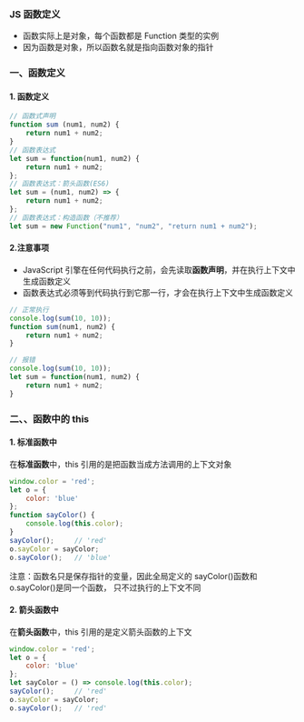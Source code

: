 ### JS 函数定义
* 函数实际上是对象，每个函数都是 Function 类型的实例
* 因为函数是对象，所以函数名就是指向函数对象的指针

### 一、函数定义
#### 1. 函数定义
```js
// 函数式声明
function sum (num1, num2) {
    return num1 + num2;
}
// 函数表达式
let sum = function(num1, num2) {
    return num1 + num2;
};
// 函数表达式：箭头函数(ES6)
let sum = (num1, num2) => {
    return num1 + num2;
};
// 函数表达式：构造函数（不推荐）
let sum = new Function("num1", "num2", "return num1 + num2"); 
```

#### 2.注意事项
* JavaScript 引擎在任何代码执行之前，会先读取**函数声明**，并在执行上下文中生成函数定义
* 函数表达式必须等到代码执行到它那一行，才会在执行上下文中生成函数定义

```js
// 正常执行
console.log(sum(10, 10));
function sum(num1, num2) {
    return num1 + num2;
}

// 报错
console.log(sum(10, 10));
let sum = function(num1, num2) {
    return num1 + num2;
}
```


### 二、、函数中的 this
#### 1. 标准函数中
在**标准函数**中，this 引用的是把函数当成方法调用的上下文对象

```js
window.color = 'red';
let o = {
    color: 'blue'
};
function sayColor() {
    console.log(this.color);
}
sayColor();     // 'red'
o.sayColor = sayColor;
o.sayColor();   // 'blue'
```
注意：函数名只是保存指针的变量，因此全局定义的 sayColor()函数和 o.sayColor()是同一个函数，
只不过执行的上下文不同

#### 2. 箭头函数中
在**箭头函数**中，this 引用的是定义箭头函数的上下文

```js
window.color = 'red';
let o = {
    color: 'blue'
};
let sayColor = () => console.log(this.color);
sayColor();     // 'red'
o.sayColor = sayColor;
o.sayColor();   // 'red'
```

